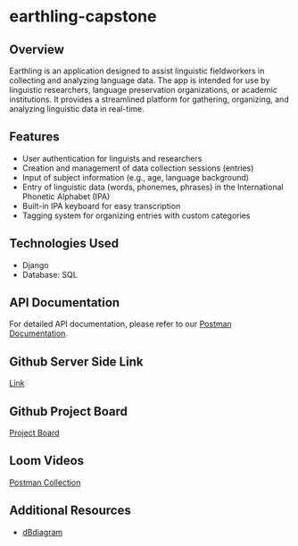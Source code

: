 # earthling-capstone

## Overview
Earthling is an application designed to assist linguistic fieldworkers in collecting and analyzing language data. The app is intended for use by linguistic researchers, language preservation organizations, or academic institutions. It provides a streamlined platform for gathering, organizing, and analyzing linguistic data in real-time.

## Features
- User authentication for linguists and researchers
- Creation and management of data collection sessions (entries)
- Input of subject information (e.g., age, language background)
- Entry of linguistic data (words, phonemes, phrases) in the International Phonetic Alphabet (IPA)
- Built-in IPA keyboard for easy transcription
- Tagging system for organizing entries with custom categories

## Technologies Used

- Django
- Database: SQL

## API Documentation
For detailed API documentation, please refer to our [Postman Documentation](https://documenter.getpostman.com/view/26684232/2sAXjNXr1E).

## Github Server Side Link
[Link](https://github.com/MsSanli/earthling-capstone)

## Github Project Board
[Project Board](https://github.com/users/MsSanli/projects/6)

## Loom Videos
[Postman Collection](https://www.loom.com/share/c4260b74239646d99d963bdab85f89c2?sid=1d2e457f-006c-4c84-a17f-129217c4394b)

## Additional Resources
- [dBdiagram](https://dbdiagram.io/d/earthling-3-656fbb6256d8064ca0758796)

